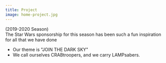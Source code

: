 ```yaml
---
title: Project
image: home-project.jpg
---
```


(2019-2020 Season)<br>
The Star Wars sponsorship for this season has been such a fun inspiration for all that we have done
* Our theme is "JOIN THE DARK SKY"
* We call ourselves CRABtroopers, and we carry LAMPsabers.

